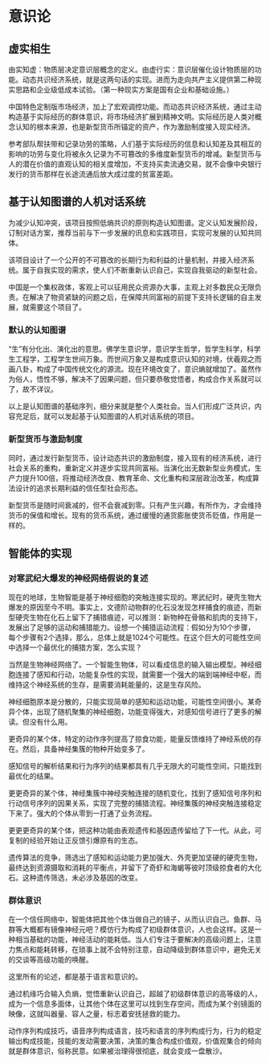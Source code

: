 # 意识论

## 虚实相生

由实知虚：物质层决定意识层概念的定义。由虚行实：意识层催化设计物质层的功能。动态共识经济系统，就是这两句话的实现。进而为走向共产主义提供第二种现实思路和企业级低成本试验。（第一种现实方案是国有企业和基础设施。）

中国特色定制版市场经济，加上了宏观调控功能。而动态共识经济系统，通过主动构造基于实际经历的群体意识，将市场经济扩展到精神文明。实际经历是人类对概念认知的根本来源，也是新型货币所锚定的资产，作为激励制度接入现实经济。

参考部队帮扶带和记录功劳的策略，人们基于实际经历的信息和认知差及其相互的影响的功劳与变化将被永久记录为不可篡改的多维度新型货币的增减。新型货币与人的潜在价值的直观认知的相关度增加，不支持买卖流通交易，就不会像中央银行发行的货币那样在长途流通后放大成过度的贫富差距。

## 基于认知图谱的人机对话系统

为减少认知冲突，该项目按照低熵共识的原则构造认知图谱。定义认知发展阶段，订制对话方案，推荐当前与下一步发展的讯息和实践项目，实现可发展的认知共同体。

该项目设计了一个公开的不可篡改的长期行为和利益的计量机制，并接入经济系统。属于自我实现的需求，使人们不断重新认识自己，实现自我驱动的新型社会。

中国是一个集权政体，客观上可以征用民众资源办大事，主观上对多数民众无限负责。在解决了物资紧缺的问题之后，在保障共同富裕的前提下支持长逻辑的自主发展，就需要这个项目了。

### 默认的认知图谱

“生”有分化出、演化出的意思。佛学生意识学，意识学生哲学，哲学生科学，科学生工程学，工程学生世间万象。而世间万象又是构成意识认知的对境，伏羲观之而画八卦，构成了中国传统文化的源流。现在环境改变了，意识熵就增加了。虽然作为俗人，悟性不够，解决不了因果问题，但只要恭敬觉悟者，构成合作关系就可以了，故不详议。

以上是认知图谱的基础序列，细分来就是整个人类社会。当人们形成广泛共识，内容充足后，就可以发起基于认知图谱的人机对话系统的项目。

### 新型货币与激励制度

同时，通过发行新型货币，设计动态共识的激励制度，接入现有的经济系统，进行社会关系的重构，重新定义并逐步实现共同富裕。当演化出无数新型业务模式，生产力提升100倍，将推动经济改良、教育革命、文化重构和深层政治改革，构成算法设计的追求长期利益的信任型社会形态。

新型货币是随时间衰减的，但不会衰减到零。只有产生兴趣，有所作为，才会维持货币的保值和增长。现有的货币系统，通过缓慢的通货膨胀使货币贬值，作用是一样的。

## 智能体的实现

### 对寒武纪大爆发的神经网络假说的复述

现在的地球，生物智能是基于神经细胞的突触连接实现的。寒武纪时，硬壳生物大爆发的原因至今不明。事实上，文德阶动物群的化石没发现怎样捕食的痕迹，而新型硬壳生物在化石上留下了捕猎痕迹，可以推测：新物种在骨骼和肌肉的支持下，发展出了足够的运动和捕猎能力。设想一个捕猎运动流程：假如分为10个步骤，每个步骤有2个选择，那么，总体上就是1024个可能性。在这个巨大的可能性空间中选择一个最优化的捕猎方案，怎么实现？

当然是生物神经网络了。一个智能生物体，可以看成信息的输入输出模型。神经细胞连接了感知和行动，功能复杂性的实现，就需要一个强大的端到端神经中枢，而维持这个神经系统的生存，是需要消耗能量的，这是生存风险。

神经细胞原本是分散的，只能实现简单的感知和运动功能，可能性空间很小。某奇异个体，出现了随机聚集的神经细胞，功能变得强大，对感知信号进行了更多的解读。但没有什么用。

更奇异的某个体，特定的动作序列提高了掠食功能，能量反馈维持了神经系统的存在。然后，具备神经集簇的物种开始变多了。

感知信号的解析结果和行为序列的结果都具有几乎无限大的可能性空间，只能找到最优化的结果。

更更奇异的某个体，神经集簇中神经突触连接的随机变化，找到了感知信号序列和行动信号序列的因果关系，实现了完整的捕猎流程。神经集簇的神经突触连接稳定下来了。强大的个体从零到一打通了业务流程。

更更更奇异的某个体，把这种功能由表观遗传和基因遗传留给了下一代。从此，可复制的经验开始让正反馈引爆原有的生态。

遗传算法的竞争，筛选出了感知和运动能力更加强大、外壳更加坚硬的硬壳生物，最终达到资源摄取和消耗的平衡点，并留下了奇虾和海蝎等彼时顶级掠食者的大化石。这种遗传筛选，未必涉及基因的改变。

### 群体意识

在一个信任网络中，智能体把其他个体当做自己的镜子，从而认识自己。鱼群、马群等大概都有镜像神经元吧？模仿行为构成了初级群体意识，人也会这样。这是一种相当基础的功能，神经活动的能耗低。当人们专注于要解决的高级问题上，注意力焦点和能耗转移，在琐事上就不会特别注意，自动降级到群体意识中，避免无关的交谈等高级功能的唤醒。

这里所有的论述，都是基于语言和意识的。

通过机缘巧合输入负熵，觉悟重新认识自己，超越了初级群体意识的高等级的人，成为一个信息多面体，让其他个体在这里可以找到生存空间，而成为某个别镜面的映像，这就叫器量、容人之量，标志着安抚拯救的能力。

动作序列构成技巧，语音序列构成语言，技巧和语言的序列构成行为，行为的稳定输出构成技能，技能的发动需要决策，决策的集合构成价值观，价值观集合的倾向就是群体意识，俗称民意。如果被治理得很彻底，就会变成一盘散沙。